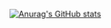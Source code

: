 [![Anurag's GitHub stats](https://github-readme-stats.vercel.app/api?username=pt-hieu&count_private=true&show_icons=true)](https://github.com/anuraghazra/github-readme-stats)
